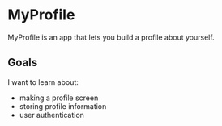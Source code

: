 # MyProfile

MyProfile is an app that lets you build a profile about yourself.

## Goals

I want to learn about:

- making a profile screen
- storing profile information
- user authentication
